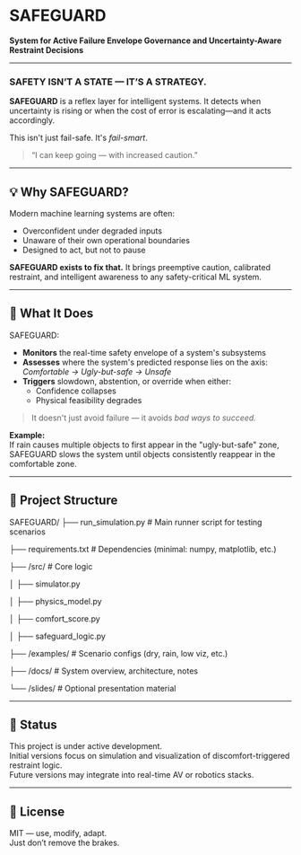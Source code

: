 # SAFEGUARD

**System for Active Failure Envelope Governance and Uncertainty-Aware Restraint Decisions**

---

### SAFETY ISN’T A STATE — IT’S A STRATEGY.

**SAFEGUARD** is a reflex layer for intelligent systems. It detects when uncertainty is rising or when the cost of error is escalating—and it acts accordingly.

This isn't just fail-safe. It's *fail-smart*.

> “I can keep going — with increased caution.”

---

## 💡 Why SAFEGUARD?

Modern machine learning systems are often:
- Overconfident under degraded inputs  
- Unaware of their own operational boundaries  
- Designed to act, but not to pause  

**SAFEGUARD exists to fix that.** It brings preemptive caution, calibrated restraint, and intelligent awareness to any safety-critical ML system.

---

## 🔧 What It Does

SAFEGUARD:
- **Monitors** the real-time safety envelope of a system's subsystems  
- **Assesses** where the system's predicted response lies on the axis:  
  *Comfortable → Ugly-but-safe → Unsafe*  
- **Triggers** slowdown, abstention, or override when either:  
  - Confidence collapses  
  - Physical feasibility degrades  

> It doesn't just avoid failure — it avoids *bad ways to succeed.*

**Example:**  
If rain causes multiple objects to first appear in the "ugly-but-safe" zone, SAFEGUARD slows the system until objects consistently reappear in the comfortable zone.

---

## 📁 Project Structure


SAFEGUARD/
├── run_simulation.py # Main runner script for testing scenarios

├── requirements.txt # Dependencies (minimal: numpy, matplotlib, etc.)

├── /src/ # Core logic

│ ├── simulator.py

│ ├── physics_model.py

│ ├── comfort_score.py

│ ├── safeguard_logic.py

├── /examples/ # Scenario configs (dry, rain, low viz, etc.)

├── /docs/ # System overview, architecture, notes

└── /slides/ # Optional presentation material

---

## 🚀 Status

This project is under active development.  
Initial versions focus on simulation and visualization of discomfort-triggered restraint logic.  
Future versions may integrate into real-time AV or robotics stacks.

---

## 📜 License

MIT — use, modify, adapt.  
Just don’t remove the brakes.

